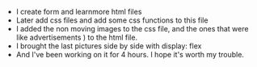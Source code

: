 + I create form and learnmore html files
+ Later add css files and add some css functions to this file
+ I added the non moving images to the css file, and the ones that were like advertisements ) to the html file.
+ I brought the last pictures side by side with display: flex
+ And I've been working on it for 4 hours. I hope it's worth my trouble.